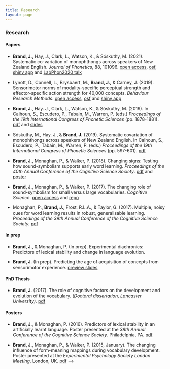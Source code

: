 ```yaml
---
title: Research
layout: page
---
```


### Research

<!--
#### Online Tutorials

* [Introduction to data exploration and visualisation in R](https://jamesbrandscience.github.io/LASS_workshop_ggplot2/Day_2.html)
 -->

#### Papers

* **Brand, J.,** Hay, J., Clark, L., Watson, K., & Sóskuthy, M. (2021). Systematic co-variation of monophthongs across speakers of New Zealand English. _Journal of Phonetics_, 88, 101096. [open access](https://www.sciencedirect.com/science/article/pii/S0095447021000711), [osf](https://osf.io/q4j29/), [shiny app](https://onze.shinyapps.io/Covariation_shiny/) and [LabPhon2020 talk](https://youtu.be/KR3l6yqy0r4)

* Lynott, D., Connell, L., Brysbaert, M., **Brand, J.,** & Carney, J. (2019). Sensorimotor norms of modality-specific perceptual strength and effector-specific action strength for 40,000 concepts. _Behaviour Research Methods_. [open access](https://link.springer.com/article/10.3758/s13428-019-01316-z), [osf](http://osf.io/7emr6/) and [shiny app](https://embodiedcognitionlab.shinyapps.io/sensorimotor_norms/)

* **Brand, J.**, Hay. J., Clark, L., Watson, K., & Sóskuthy, M. (2019). In Calhoun, S., Escudero, P., Tabain, M., Warren, P. (eds.) _Proceedings of the 19th International Congress of Phonetic Sciences_ (pp. 1878-1881). [pdf](https://icphs2019.org/icphs2019-fullpapers/pdf/full-paper_952.pdf) and [slides](https://tinyurl.com/icphs-covar)

* Sóskuthy, M., Hay. J., & **Brand, J.** (2019). Systematic covariation of monophthongs across speakers of New Zealand English. In Calhoun, S., Escudero, P., Tabain, M., Warren, P. (eds.) _Proceedings of the 19th International Congress of Phonetic Sciences_ (pp. 597-601). [pdf](https://icphs2019.org/icphs2019-fullpapers/pdf/full-paper_954.pdf)

* **Brand, J.**, Monaghan, P., & Walker, P. (2018). Changing signs: Testing how sound-symbolism supports early word learning. _Proceedings of the 40th Annual Conference of the Cognitive Science Society_. [pdf](http://eprints.lancs.ac.uk/125208/1/Brand_31_01_2018_final.pdf) and [poster](https://jamesbrandscience.github.io/assets/Brand_Monaghan_Walker_CogSci_18.pdf)

* **Brand, J.**, Monaghan, P., & Walker, P. (2017). The changing role of sound-symbolism for small versus large vocabularies. _Cognitive Science_. [open access](http://onlinelibrary.wiley.com/doi/10.1111/cogs.12565/full) and [repo](https://github.com/jamesbrandscience/Brand_Monaghan_Walker_17)

* Monaghan, P., **Brand, J.**, Frost, R.L.A., & Taylor, G. (2017). Multiple, noisy cues for word learning results in robust, generalisable learning. _Proceedings of the 39th Annual Conference of the Cognitive Science Society._
[pdf](http://www.lancaster.ac.uk/staff/monaghan/papers/monaghan_brand_frost_taylor_17_cogsciconf.pdf)

#### In prep

* **Brand, J.**, & Monaghan, P. (In prep). Experimental diachronics: Predictors of lexical stability and change in language evolution.

* **Brand, J.** (In prep). Predicting the age of acquisition of concepts from sensorimotor experience. [preview slides](https://jamesbrandscience.github.io/assets/LuCiD_090718.pdf)

#### PhD Thesis

* **Brand, J.** (2017). The role of cognitive factors on the development and evolution of the vocabulary. _(Doctoral dissertation, Lancaster University)._
[pdf](http://eprints.lancs.ac.uk/123794/1/2018BrandPhD.pdf)

<!--
#### Selected Talks

* **Brand, J.**, (2017, November). Using Amazon’s Mechanical Turk for online data collection. Talk presented at _Lancaster University New Tricks_, Lancaster University, UK.
[slides](https://jamesbrandscience.github.io/assets/MTurk_new_tricks_161117.pdf)

* **Brand, J.**, & Monaghan, P. (2016, May). Predictors of lexical stability in an artificially learnt language. Talk presented at _Psycholinguistics in Flanders_, Antwerp, Belgium.
[slides](https://jamesbrandscience.github.io/assets/PiF_JB_270516.pdf)

* **Brand, J.**, Monaghan, P., & Walker, P. (2015, June). The changing role of form-to-meaning mappings for the growing vocabulary. Invited talk to the _Phonetics Reading Group_. Lancaster University, UK.
[slides](https://jamesbrandscience.github.io/assets/Phonetics_Lab_261015.pdf)

-->

#### Posters

* **Brand, J.**, & Monaghan, P. (2016). Predictors of lexical stability in an artificially learnt language. Poster presented at the _38th Annual Conference of the Cognitive Science Society_. Philadelphia, PA.
[pdf](https://jamesbrandscience.github.io/assets/CogSci_poster_JB_final.pdf)

* **Brand, J.**, Monaghan, P., & Walker, P. (2015, January). The changing influence of form-meaning mappings during vocabulary development. Poster presented at the _Experimental Psychology Society London Meeting_. London, UK.
[pdf](https://jamesbrandscience.github.io/assets/EPS_conference_2015.pdf)
 -->
